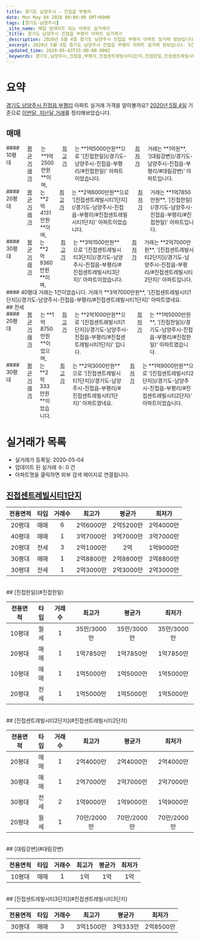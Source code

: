 ```yaml
---
title: 경기도 남양주시 - 진접읍 부평리
date: Mon May 04 2020 00:00:00 GMT+0900
tags: [경기도-남양주시]
_site_name: 매일 업데이트 되는 아파트 실거래가
_title: 경기도 남양주시 진접읍 부평리 아파트 실거래가
_description: 2020년 5월 4일 경기도 남양주시 진접읍 부평리 아파트 실거래 정보입니다. 5건 아파트 정보가 있습니다.
_excerpt: 2020년 5월 4일 경기도 남양주시 진접읍 부평리 아파트 실거래 정보입니다. 5건 아파트 정보가 있습니다.
_updated_time: 2020-05-03T15:00:00.000Z
_keywords: 경기도,남양주시,진접읍,부평리,진접센트레빌시티1단지,진접한일,진접센트레빌시티2단지,대림강변,진접센트레빌시티3단지
---
```





# 요약
<ins>경기도 남양주시 진접읍 부평리</ins> 아파트 실거래 가격을 알아볼까요? <ins>2020년 5월 4일</ins> 기준으로 <ins>이번달, 지난달 거래</ins>를 정리해보았습니다.

## 매매
<div class="container">
<div class="six columns" markdown="1">
#### 10평대
<ins>평균 거래가</ins>는 **1억2500만원**이며, <ins>최고가</ins>는 **1억5000만원**으로 '[진접한일](/경기도-남양주시-진접읍-부평리/#진접한일)' 아파트이었습니다. <ins>최저가</ins> 거래는 **1억원**, '[대림강변](/경기도-남양주시-진접읍-부평리/#대림강변)' 아파트입니다.
</div>
<div class="six columns" markdown="1">
#### 20평대
<ins>평균 거래가</ins>는 **2억4131만원**이며, <ins>최고가</ins>는 **2억6000만원**으로 '[진접센트레빌시티1단지](/경기도-남양주시-진접읍-부평리/#진접센트레빌시티1단지)' 아파트이었습니다. <ins>최저가</ins> 거래는 **1억7850만원**, '[진접한일](/경기도-남양주시-진접읍-부평리/#진접한일)' 아파트입니다.
</div>
</div>
<div class="container">
<div class="six columns" markdown="1">
#### 30평대
<ins>평균 거래가</ins>는 **2억9360만원**이며, <ins>최고가</ins>는 **3억1500만원**으로 '[진접센트레빌시티3단지](/경기도-남양주시-진접읍-부평리/#진접센트레빌시티3단지)' 아파트이었습니다. <ins>최저가</ins> 거래는 **2억7000만원**, '[진접센트레빌시티2단지](/경기도-남양주시-진접읍-부평리/#진접센트레빌시티2단지)' 아파트입니다.
</div>
<div class="six columns" markdown="1">
#### 40평대
거래는 1건이었습니다. 거래가 **3억7000만원**, '[진접센트레빌시티1단지](/경기도-남양주시-진접읍-부평리/#진접센트레빌시티1단지)' 아파트였네요.
</div>
</div>
## 전세
<div class="container">
<div class="six columns" markdown="1">
#### 20평대
<ins>평균 거래가</ins>는 **1억8750만원**이었으며, <ins>최고가</ins>는 **2억1000만원**으로 '[진접센트레빌시티1단지](/경기도-남양주시-진접읍-부평리/#진접센트레빌시티1단지)' 입니다. <ins>최저가</ins>는 **1억5000만원**, '[진접한일](/경기도-남양주시-진접읍-부평리/#진접한일)' 아파트였습니다.
</div>
<div class="six columns" markdown="1">
#### 30평대
<ins>평균 거래가</ins>는 **2억333만원**이었습니다. <ins>최고가</ins>는 **2억3000만원**으로 '[진접센트레빌시티1단지](/경기도-남양주시-진접읍-부평리/#진접센트레빌시티1단지)' 아파트였네요. <ins>최저가</ins>는 **1억9000만원**으로 '[진접센트레빌시티2단지](/경기도-남양주시-진접읍-부평리/#진접센트레빌시티2단지)' 아파트이었습니다.
</div>
</div>



# 실거래가 목록
- 실거래가 등록일: 2020-05-04
- 업데이트 된 실거래 수: 0 건
- 아파트명을 클릭하면 외부 검색 페이지로 연결됩니다.

## [진접센트레빌시티1단지](#진접센트레빌시티1단지)

|전용면적|타입|거래수|최고가|평균가|최저가|
|:---:|:---:|:---:|:---:|:---:|:---:|
|20평대|<span class="deal-type-1">매매</span>|6|2억6000만|2억5200만|2억4000만|
|40평대|<span class="deal-type-1">매매</span>|1|3억7000만|3억7000만|3억7000만|
|20평대|<span class="deal-type-2">전세</span>|3|2억1000만|2억|1억9000만|
|30평대|<span class="deal-type-1">매매</span>|1|2억8800만|2억8800만|2억8800만|
|30평대|<span class="deal-type-2">전세</span>|1|2억3000만|2억3000만|2억3000만|

<br/>
## [진접한일](#진접한일)

|전용면적|타입|거래수|최고가|평균가|최저가|
|:---:|:---:|:---:|:---:|:---:|:---:|
|10평대|<span class="deal-type-3">월세</span>|1|35만/3000만|35만/3000만|35만/3000만|
|20평대|<span class="deal-type-1">매매</span>|1|1억7850만|1억7850만|1억7850만|
|10평대|<span class="deal-type-1">매매</span>|1|1억5000만|1억5000만|1억5000만|
|20평대|<span class="deal-type-2">전세</span>|1|1억5000만|1억5000만|1억5000만|

<br/>
## [진접센트레빌시티2단지](#진접센트레빌시티2단지)

|전용면적|타입|거래수|최고가|평균가|최저가|
|:---:|:---:|:---:|:---:|:---:|:---:|
|20평대|<span class="deal-type-1">매매</span>|1|2억4000만|2억4000만|2억4000만|
|30평대|<span class="deal-type-1">매매</span>|1|2억7000만|2억7000만|2억7000만|
|30평대|<span class="deal-type-2">전세</span>|2|1억9000만|1억9000만|1억9000만|
|20평대|<span class="deal-type-3">월세</span>|1|70만/2000만|70만/2000만|70만/2000만|

<br/>
## [대림강변](#대림강변)

|전용면적|타입|거래수|최고가|평균가|최저가|
|:---:|:---:|:---:|:---:|:---:|:---:|
|10평대|<span class="deal-type-1">매매</span>|1|1억|1억|1억|

<br/>
## [진접센트레빌시티3단지](#진접센트레빌시티3단지)

|전용면적|타입|거래수|최고가|평균가|최저가|
|:---:|:---:|:---:|:---:|:---:|:---:|
|30평대|<span class="deal-type-1">매매</span>|3|3억1500만|3억333만|2억8500만|

<br/>



